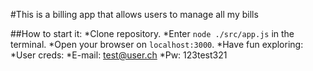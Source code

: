 #This is a billing app that allows users to manage all my bills

##How to start it:
*Clone repository.
*Enter `node ./src/app.js` in the terminal.
*Open your browser on `localhost:3000`.
*Have fun exploring:
  *User creds:
  *E-mail: test@user.ch
  *Pw: 123test321
